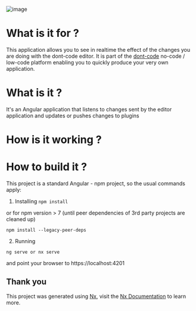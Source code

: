 ![image](https://dont-code.github.io/assets/logo-shadow-squared.png)
# What is it for ? 

This application allows you to see in realtime the effect of the changes you are doing with the dont-code editor.
It is part of the [dont-code](https://dont-code.github.io) no-code / low-code platform enabling you to quickly produce your very own application. 

# What is it ?
It's an Angular application that listens to changes sent by the editor application and updates or pushes changes to plugins

# How is it working ?

# How to build it ?
This project is a standard Angular - npm project, so the usual commands apply:

1. Installing
`npm install`

or for npm version > 7 (until peer dependencies of 3rd party projects are cleaned up)

`npm install --legacy-peer-deps`

2. Running

`ng serve or nx serve`

and point your browser to https://localhost:4201

## Thank you

This project was generated using [Nx](https://nx.dev), visit the [Nx Documentation](https://nx.dev/angular) to learn more.
